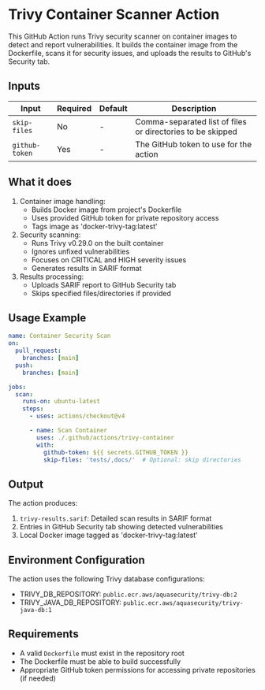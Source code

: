 # Trivy Container Scanner Action

This GitHub Action runs Trivy security scanner on container images to detect and report vulnerabilities. It builds the container image from the Dockerfile, scans it for security issues, and uploads the results to GitHub's Security tab.

## Inputs

| Input          | Required | Default | Description                                                |
| -------------- | -------- | ------- | ---------------------------------------------------------- |
| `skip-files`   | No       | -       | Comma-separated list of files or directories to be skipped |
| `github-token` | Yes      | -       | The GitHub token to use for the action                     |

## What it does

1. Container image handling:
    - Builds Docker image from project's Dockerfile
    - Uses provided GitHub token for private repository access
    - Tags image as 'docker-trivy-tag:latest'
2. Security scanning:
    - Runs Trivy v0.29.0 on the built container
    - Ignores unfixed vulnerabilities
    - Focuses on CRITICAL and HIGH severity issues
    - Generates results in SARIF format
3. Results processing:
    - Uploads SARIF report to GitHub Security tab
    - Skips specified files/directories if provided

## Usage Example

```yaml
name: Container Security Scan
on:
  pull_request:
    branches: [main]
  push:
    branches: [main]

jobs:
  scan:
    runs-on: ubuntu-latest
    steps:
      - uses: actions/checkout@v4

      - name: Scan Container
        uses: ./.github/actions/trivy-container
        with:
          github-token: ${{ secrets.GITHUB_TOKEN }}
          skip-files: 'tests/,docs/'  # Optional: skip directories
```

## Output

The action produces:

1. `trivy-results.sarif`: Detailed scan results in SARIF format
2. Entries in GitHub Security tab showing detected vulnerabilities
3. Local Docker image tagged as 'docker-trivy-tag:latest'

## Environment Configuration

The action uses the following Trivy database configurations:

- TRIVY_DB_REPOSITORY: `public.ecr.aws/aquasecurity/trivy-db:2`
- TRIVY_JAVA_DB_REPOSITORY: `public.ecr.aws/aquasecurity/trivy-java-db:1`

## Requirements

- A valid `Dockerfile` must exist in the repository root
- The Dockerfile must be able to build successfully
- Appropriate GitHub token permissions for accessing private repositories (if needed)